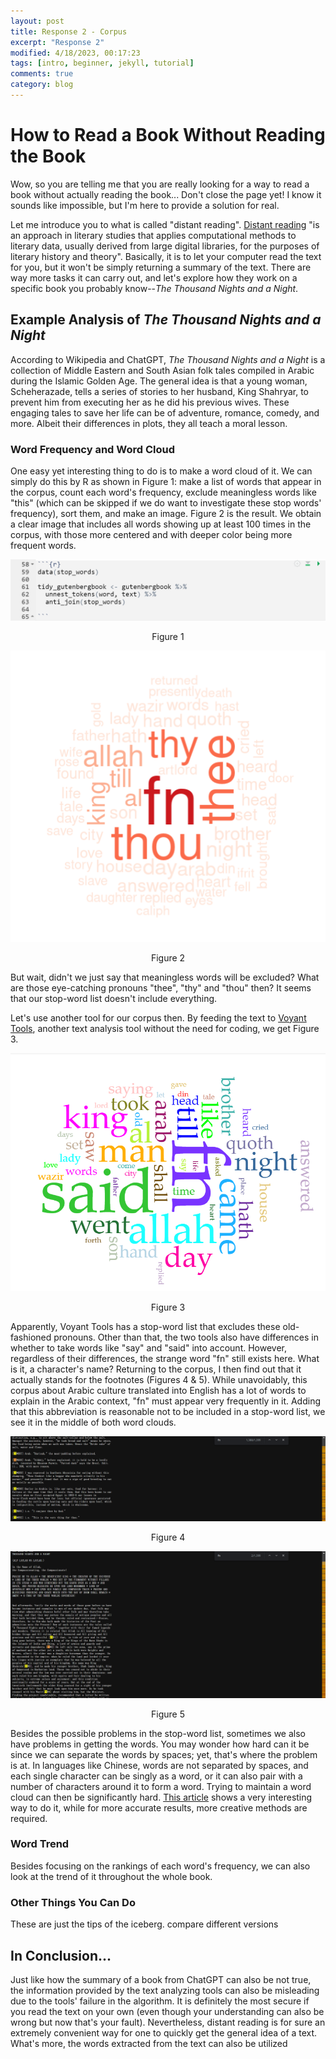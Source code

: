 ```yaml
---
layout: post
title: Response 2 - Corpus
excerpt: "Response 2"
modified: 4/18/2023, 00:17:23
tags: [intro, beginner, jekyll, tutorial]
comments: true
category: blog
---
```


# How to Read a Book Without Reading the Book

Wow, so you are telling me that you are really looking for a way to read a book without actually reading the book... Don't close the page yet! I know it sounds like impossible, but I'm here to provide a solution for real. 

Let me introduce you to what is called "distant reading". [Distant reading](https://en.wikipedia.org/wiki/Distant_reading) "is an approach in literary studies that applies computational methods to literary data, usually derived from large digital libraries, for the purposes of literary history and theory". Basically, it is to let your computer read the text for you, but it won't be simply returning a summary of the text. There are way more tasks it can carry out, and let's explore how they work on a specific book you probably know--*The Thousand Nights and a Night*.

## Example Analysis of *The Thousand Nights and a Night*

According to Wikipedia and ChatGPT, *The Thousand Nights and a Night* is a collection of Middle Eastern and South Asian folk tales compiled in Arabic during the Islamic Golden Age. The general idea is that a young woman, Scheherazade, tells a series of stories to her husband, King Shahryar, to prevent him from executing her as he did his previous wives. These engaging tales to save her life can be of adventure, romance, comedy, and more. Albeit their differences in plots, they all teach a moral lesson.

### Word Frequency and Word Cloud

One easy yet interesting thing to do is to make a word cloud of it. We can simply do this by R as shown in Figure 1: make a list of words that appear in the corpus, count each word's frequency, exclude meaningless words like "this" (which can be skipped if we do want to investigate these stop words' frequency), sort them, and make an image. Figure 2 is the result. We obtain a clear image that includes all words showing up at least 100 times in the corpus, with those more centered and with deeper color being more frequent words. 

![R Code for Word Cloud](/images/hw2_code_2.png "R Code for Word Cloud")
<div align="center"> Figure 1 </div>

![R Word Cloud](/images/hw2_wordCloud.png "R Word Cloud")
<div align="center"> Figure 2 </div>

But wait, didn't we just say that meaningless words will be excluded? What are those eye-catching pronouns "thee", "thy" and "thou" then? It seems that our stop-word list doesn't include everything.

Let's use another tool for our corpus then. By feeding the text to [Voyant Tools](https://voyant-tools.org/), another text analysis tool without the need for coding, we get Figure 3.

![Voyant Tools Word Cloud](/images/hw2_wordCloud_Voyant.png "Voyant Tools Word Cloud")
<div align="center"> Figure 3 </div>

Apparently, Voyant Tools has a stop-word list that excludes these old-fashioned pronouns. Other than that, the two tools also have differences in whether to take words like "say" and "said" into account. However, regardless of their differences, the strange word "fn" still exists here. What is it, a character's name? Returning to the corpus, I then find out that it actually stands for the footnotes (Figures 4 & 5). While unavoidably, this corpus about Arabic culture translated into English has a lot of words to explain in the Arabic context, "fn" must appear very frequently in it. Adding that this abbreviation is reasonable not to be included in a stop-word list, we see it in the middle of both word clouds.

![Footnotes 1](/images/hw2_fn_1.png "Footnotes 1")
<div align="center"> Figure 4 </div>

![Footnotes 2](/images/hw2_fn_2.png "Footnotes 2")
<div align="center"> Figure 5 </div>

Besides the possible problems in the stop-word list, sometimes we also have problems in getting the words. You may wonder how hard can it be since we can separate the words by spaces; yet, that's where the problem is at. In languages like Chinese, words are not separated by spaces, and each single character can be singly as a word, or it can also pair with a number of characters around it to form a word. Trying to maintain a word cloud can then be significantly hard. [This article](https://muse.jhu.edu/pub/23/edited_volume/chapter/3144062) shows a very interesting way to do it, while for more accurate results, more creative methods are required.

### Word Trend

Besides focusing on the rankings of each word's frequency, we can also look at the trend of it throughout the whole book.

### Other Things You Can Do

These are just the tips of the iceberg.
compare different versions


## In Conclusion...

Just like how the summary of a book from ChatGPT can also be not true, the information provided by the text analyzing tools can also be misleading due to the tools' failure in the algorithm. It is definitely the most secure if you read the text on your own (even though your understanding can also be wrong but now that's your fault). Nevertheless, distant reading is for sure an extremely convenient way for one to quickly get the general idea of a text. What's more, the words extracted from the text can also be utilized 